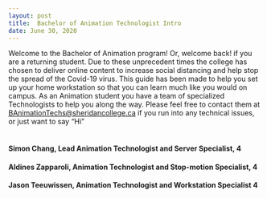 ```yaml
---
layout: post
title:  Bachelor of Animation Technologist Intro 
date: June 30, 2020
--- 
```

Welcome to the Bachelor of Animation program! Or, welcome back! if you are a returning student. Due to these unprecedent times the college has chosen to deliver online content to increase social distancing and help stop the spread of the Covid-19 virus. This guide has been made to help you set up your home workstation so that you can learn much like you would on campus.  As an Animation student you have a team of specialized Technologists to help you along the way.  Please feel free to contact them at BAnimationTechs@sheridancollege.ca if you run into any technical issues, or just want to say “Hi”<br> 
<br>
#### Simon Chang, Lead Animation Technologist and Server Specialist, 4  
#### Aldines Zapparoli, Animation Technologist and Stop-motion Specialist, 4  
#### Jason Teeuwissen, Animation Technologist and Workstation Specialist 4

